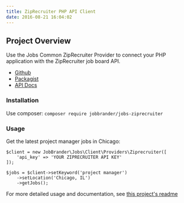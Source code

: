 ```yaml
---
title: ZipRecruiter PHP API Client
date: 2016-08-21 16:04:02
---
```


## Project Overview
Use the Jobs Common ZipRecruiter Provider to connect your PHP application with the ZipRecruiter job board API.

- [Github](https://github.com/JobBrander/jobs-ziprecruiter)
- [Packagist](https://packagist.org/packages/JobBrander/jobs-ziprecruiter)
- [API Docs](http://www.dice.com/common/content/util/apidoc/jobsearch.html)

### Installation

Use composer: `composer require jobbrander/jobs-ziprecruiter`

### Usage

Get the latest project manager jobs in Chicago:

```
$client = new JobBrander\Jobs\Client\Providers\Ziprecruiter([
    'api_key' => 'YOUR ZIPRECRUITER API KEY'
]);

$jobs = $client->setKeyword('project manager')
    ->setLocation('Chicago, IL')
    ->getJobs();
```

For more detailed usage and documentation, see [this project's readme](https://github.com/JobBrander/jobs-ziprecruiter#usage)
